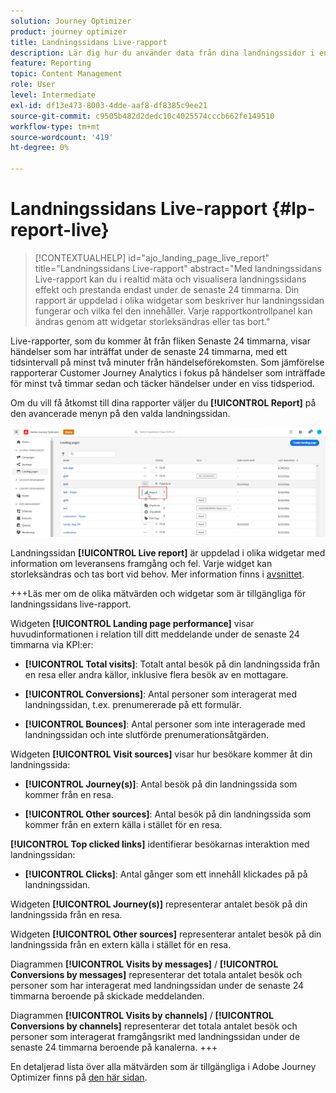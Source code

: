 ```yaml
---
solution: Journey Optimizer
product: journey optimizer
title: Landningssidans Live-rapport
description: Lär dig hur du använder data från dina landningssidor i en Live-rapport
feature: Reporting
topic: Content Management
role: User
level: Intermediate
exl-id: df13e473-8003-4dde-aaf8-df8385c9ee21
source-git-commit: c9505b482d2dedc10c4025574cccb662fe149510
workflow-type: tm+mt
source-wordcount: '419'
ht-degree: 0%

---
```


# Landningssidans Live-rapport {#lp-report-live}

>[!CONTEXTUALHELP]
>id="ajo_landing_page_live_report"
>title="Landningssidans Live-rapport"
>abstract="Med landningssidans Live-rapport kan du i realtid mäta och visualisera landningssidans effekt och prestanda endast under de senaste 24 timmarna. Din rapport är uppdelad i olika widgetar som beskriver hur landningssidan fungerar och vilka fel den innehåller. Varje rapportkontrollpanel kan ändras genom att widgetar storleksändras eller tas bort."

Live-rapporter, som du kommer åt från fliken Senaste 24 timmarna, visar händelser som har inträffat under de senaste 24 timmarna, med ett tidsintervall på minst två minuter från händelseförekomsten. Som jämförelse rapporterar Customer Journey Analytics i fokus på händelser som inträffade för minst två timmar sedan och täcker händelser under en viss tidsperiod.

Om du vill få åtkomst till dina rapporter väljer du **[!UICONTROL Report]** på den avancerade menyn på den valda landningssidan.

![](assets/landing_page_report.png)

Landningssidan **[!UICONTROL Live report]** är uppdelad i olika widgetar med information om leveransens framgång och fel. Varje widget kan storleksändras och tas bort vid behov. Mer information finns i [avsnittet](live-report.md).

+++Läs mer om de olika mätvärden och widgetar som är tillgängliga för landningssidans live-rapport.

Widgeten **[!UICONTROL Landing page performance]** visar huvudinformationen i relation till ditt meddelande under de senaste 24 timmarna via KPI:er:

* **[!UICONTROL Total visits]**: Totalt antal besök på din landningssida från en resa eller andra källor, inklusive flera besök av en mottagare.

* **[!UICONTROL Conversions]**: Antal personer som interagerat med landningssidan, t.ex. prenumererade på ett formulär.

* **[!UICONTROL Bounces]**: Antal personer som inte interagerade med landningssidan och inte slutförde prenumerationsåtgärden.

Widgeten **[!UICONTROL Visit sources]** visar hur besökare kommer åt din landningssida:

* **[!UICONTROL Journey(s)]**: Antal besök på din landningssida som kommer från en resa.

* **[!UICONTROL Other sources]**: Antal besök på din landningssida som kommer från en extern källa i stället för en resa.

**[!UICONTROL Top clicked links]** identifierar besökarnas interaktion med landningssidan:

* **[!UICONTROL Clicks]**: Antal gånger som ett innehåll klickades på på landningssidan.

Widgeten **[!UICONTROL Journey(s)]** representerar antalet besök på din landningssida från en resa.

Widgeten **[!UICONTROL Other sources]** representerar antalet besök på din landningssida från en extern källa i stället för en resa.

Diagrammen **[!UICONTROL Visits by messages]** / **[!UICONTROL Conversions by messages]** representerar det totala antalet besök och personer som har interagerat med landningssidan under de senaste 24 timmarna beroende på skickade meddelanden.

Diagrammen **[!UICONTROL Visits by channels]** / **[!UICONTROL Conversions by channels]** representerar det totala antalet besök och personer som interagerat framgångsrikt med landningssidan under de senaste 24 timmarna beroende på kanalerna.
+++

En detaljerad lista över alla mätvärden som är tillgängliga i Adobe Journey Optimizer finns på [den här sidan](live-report.md#list-of-components-live).
